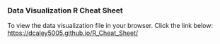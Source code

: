 ### Data Visualization R Cheat Sheet


To view the data visualization file in your browser.  Click the link below:
https://dcaley5005.github.io/R_Cheat_Sheet/
